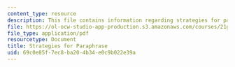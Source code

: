 ```yaml
---
content_type: resource
description: This file contains information regarding strategies for paraphrase.
file: https://ol-ocw-studio-app-production.s3.amazonaws.com/courses/21g-228-advanced-workshop-in-writing-for-social-sciences-and-architecture-els-spring-2007/69c0e85f7ec8ba204b34e0c9b022e39a_MIT21G.228S07_strategies.pdf
file_type: application/pdf
resourcetype: Document
title: Strategies for Paraphrase
uid: 69c0e85f-7ec8-ba20-4b34-e0c9b022e39a
---
```

